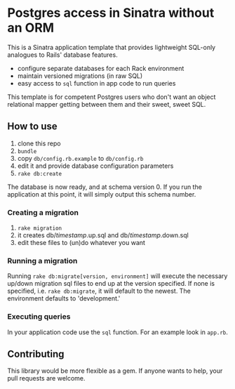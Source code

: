 # Postgres access in Sinatra without an ORM

This is a Sinatra application template that provides lightweight
SQL-only analogues to Rails' database features.

* configure separate databases for each Rack environment
* maintain versioned migrations (in raw SQL)
* easy access to `sql` function in app code to run queries

This template is for competent Postgres users who don't want an
object relational mapper getting between them and their sweet, sweet
SQL.

## How to use

1. clone this repo
1. `bundle`
1. copy `db/config.rb.example` to `db/config.rb`
1. edit it and provide database configuration parameters
1. `rake db:create`

The database is now ready, and at schema version 0. If you run the
application at this point, it will simply output this schema number.

### Creating a migration

1. `rake migration`
1. it creates db/_timestamp_.up.sql and db/_timestamp_.down.sql
1. edit these files to (un)do whatever you want

### Running a migration

Running `rake db:migrate[version, environment]` will execute the
necessary up/down migration sql files to end up at the version
specified. If none is specified, i.e. `rake db:migrate`, it will
default to the newest. The environment defaults to 'development.'

### Executing queries

In your application code use the `sql` function. For an example
look in `app.rb`.

## Contributing

This library would be more flexible as a gem. If anyone wants to
help, your pull requests are welcome.
